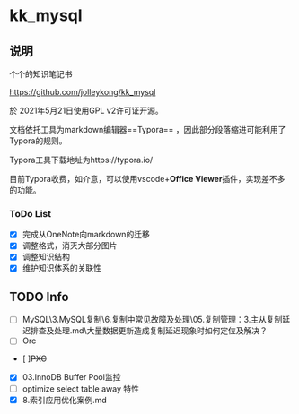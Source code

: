 # kk_mysql

## 说明

个个的知识笔记书

https://github.com/jolleykong/kk_mysql

於 2021年5月21日使用GPL v2许可证开源。

文档依托工具为markdown编辑器==Typora== ，因此部分段落缩进可能利用了Typora的规则。

Typora工具下载地址为https://typora.io/

目前Typora收费，如介意，可以使用vscode+**Office Viewer**插件，实现差不多的功能。

### ToDo List

- [X] 完成从OneNote向markdown的迁移
- [X] 调整格式，消灭大部分图片
- [X] 调整知识结构
- [X] 维护知识体系的关联性

## TODO Info

- [ ] MySQL\3.MySQL复制\6.复制中常见故障及处理\05.复制管理：3.主从复制延迟排查及处理.md\大量数据更新造成复制延迟现象时如何定位及解决？
- [ ] Orc
- [ ]~~PXC~~
- [X] 03.InnoDB Buffer Pool监控
- [ ] optimize select table away 特性
- [X] 8.索引应用优化案例.md
